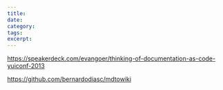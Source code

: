 ```yaml
---
title:
date:
category:
tags:
excerpt:
---
```


https://speakerdeck.com/evangoer/thinking-of-documentation-as-code-yuiconf-2013

https://github.com/bernardodiasc/mdtowiki
